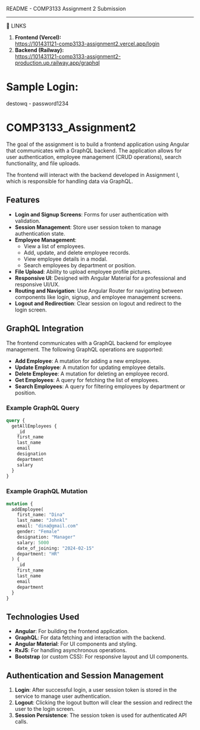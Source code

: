 README - COMP3133 Assignment 2 Submission



---

🔗 LINKS

1. **Frontend (Vercel):**  
https://101431121-comp3133-assignment2.vercel.app/login
2. **Backend (Railway):**  
https://101431121-comp3133-assignment2-production.up.railway.app/graphql

# Sample Login:
destowq - password1234

# COMP3133_Assignment2
 The goal of the assignment is to build a frontend application using Angular that communicates with a GraphQL backend. The application allows for user authentication, employee management (CRUD operations), search functionality, and file uploads.

The frontend will interact with the backend developed in Assignment I, which is responsible for handling data via GraphQL.

## Features

- **Login and Signup Screens**: Forms for user authentication with validation.
- **Session Management**: Store user session token to manage authentication state.
- **Employee Management**: 
  - View a list of employees.
  - Add, update, and delete employee records.
  - View employee details in a modal.
  - Search employees by department or position.
- **File Upload**: Ability to upload employee profile pictures.
- **Responsive UI**: Designed with Angular Material for a professional and responsive UI/UX.
- **Routing and Navigation**: Use Angular Router for navigating between components like login, signup, and employee management screens.
- **Logout and Redirection**: Clear session on logout and redirect to the login screen.

## GraphQL Integration

The frontend communicates with a GraphQL backend for employee management. The following GraphQL operations are supported:

- **Add Employee**: A mutation for adding a new employee.
- **Update Employee**: A mutation for updating employee details.
- **Delete Employee**: A mutation for deleting an employee record.
- **Get Employees**: A query for fetching the list of employees.
- **Search Employees**: A query for filtering employees by department or position.

### Example GraphQL Query

```graphql
query {
  getAllEmployees {
    _id
    first_name
    last_name
    email
    designation
    department
    salary
  }
}

```

### Example GraphQL Mutation

```graphql
mutation {
  addEmployee(
    first_name: "Dina"
    last_name: "Johnkl"
    email: "dina@gmail.com"
    gender: "Female"
    designation: "Manager"
    salary: 5000
    date_of_joining: "2024-02-15"
    department: "HR"
  ) {
    _id
    first_name
    last_name
    email
    department
  }
}

```

## Technologies Used

- **Angular**: For building the frontend application.
- **GraphQL**: For data fetching and interaction with the backend.
- **Angular Material**: For UI components and styling.
- **RxJS**: For handling asynchronous operations.
- **Bootstrap** (or custom CSS): For responsive layout and UI components.

## Authentication and Session Management

1. **Login**: After successful login, a user session token is stored in the service to manage user authentication.
2. **Logout**: Clicking the logout button will clear the session and redirect the user to the login screen.
3. **Session Persistence**: The session token is used for authenticated API calls.
